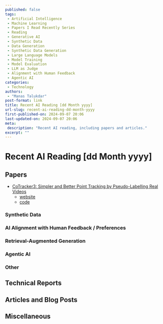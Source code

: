 ```yaml
---
published: false
tags:
 - Artificial Intelligence
 - Machine Learning
 - Papers I Read Recently Series
 - Reading
 - Generative AI
 - Synthetic Data
 - Data Generation
 - Synthetic Data Generation
 - Large Language Models
 - Model Training
 - Model Evaluation
 - LLM as Judge
 - Alignment with Human Feedback
 - Agentic AI
categories:
 - Technology
authors:
 - "Manas Talukdar"
post-format: link
title: Recent AI Reading [dd Month yyyy]
url-slug: recent-ai-reading-dd-month-yyyy
first-published-on: 2024-09-07 20:06
last-updated-on: 2024-09-07 20:06
meta:
 description: "Recent AI reading, including papers and articles."
excerpt: ""
---
```


# Recent AI Reading [dd Month yyyy]

## Papers

- [CoTracker3: Simpler and Better Point Tracking by Pseudo-Labelling Real Videos](https://arxiv.org/abs/2410.11831)
  - [website](https://cotracker3.github.io/)
  - [code](https://github.com/facebookresearch/co-tracker)

### Synthetic Data

### AI Alignment with Human Feedback / Preferences

### Retrieval-Augmented Generation

### Agentic AI

### Other

## Technical Reports

## Articles and Blog Posts

## Miscellaneous
